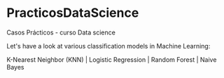 # PracticosDataScience
Casos Prácticos - curso Data science

Let's have a look at various classification models in Machine Learning:

K-Nearest Neighbor (KNN) |
Logistic Regression |
Random Forest |
Naive Bayes
